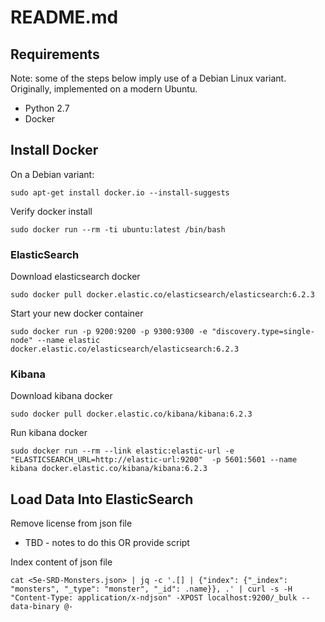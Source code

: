 # README.md

## Requirements

Note: some of the steps below imply use of a Debian Linux variant. Originally, implemented on a modern Ubuntu.

- Python 2.7
- Docker

## Install Docker

On a Debian variant:

```
sudo apt-get install docker.io --install-suggests
```

Verify docker install

```
sudo docker run --rm -ti ubuntu:latest /bin/bash
```

### ElasticSearch

Download elasticsearch docker

```
sudo docker pull docker.elastic.co/elasticsearch/elasticsearch:6.2.3
```

Start your new docker container

```
sudo docker run -p 9200:9200 -p 9300:9300 -e "discovery.type=single-node" --name elastic docker.elastic.co/elasticsearch/elasticsearch:6.2.3
```

### Kibana

Download kibana docker

```
sudo docker pull docker.elastic.co/kibana/kibana:6.2.3
```

Run kibana docker

```
sudo docker run --rm --link elastic:elastic-url -e "ELASTICSEARCH_URL=http://elastic-url:9200"  -p 5601:5601 --name kibana docker.elastic.co/kibana/kibana:6.2.3
```

## Load Data Into ElasticSearch

Remove license from json file

- TBD - notes to do this OR provide script

Index content of json file

```
cat <5e-SRD-Monsters.json> | jq -c '.[] | {"index": {"_index": "monsters", "_type": "monster", "_id": .name}}, .' | curl -s -H "Content-Type: application/x-ndjson" -XPOST localhost:9200/_bulk --data-binary @-
```

